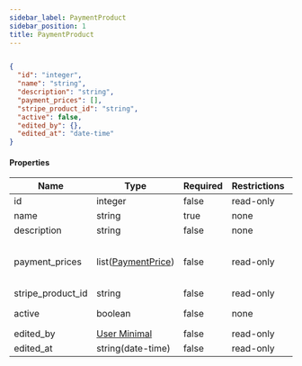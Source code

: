 ```yaml
---
sidebar_label: PaymentProduct
sidebar_position: 1
title: PaymentProduct
---
```


```json

{
  "id": "integer",
  "name": "string",
  "description": "string",
  "payment_prices": [],
  "stripe_product_id": "string",
  "active": false,
  "edited_by": {},
  "edited_at": "date-time"
}


```

#### Properties

| Name              | Type                                                              | Required | Restrictions | Description                       |
|-------------------|-------------------------------------------------------------------|----------|--------------|-----------------------------------|
| id                | integer                                                           | false    | read-only    |                                   |                                                                         |
| name              | string                                                            | true     | none         |                                   |
| description       | string                                                            | false    | none         |                                   |
| payment_prices    | list([PaymentPrice](/docs/apireference/v2/schemas/payment_price)) | false    | read-only    | The list of the associated prices |
| stripe_product_id | string                                                            | false    | read-only    |                                   |
| active            | boolean                                                           | false    | none         | Default: false                    |
| edited_by         | [User Minimal](/docs/apireference/v2/schemas/user_minimal)        | false    | read-only    |                                   |
| edited_at         | string(date-time)                                                 | false    | read-only    |                                   |
